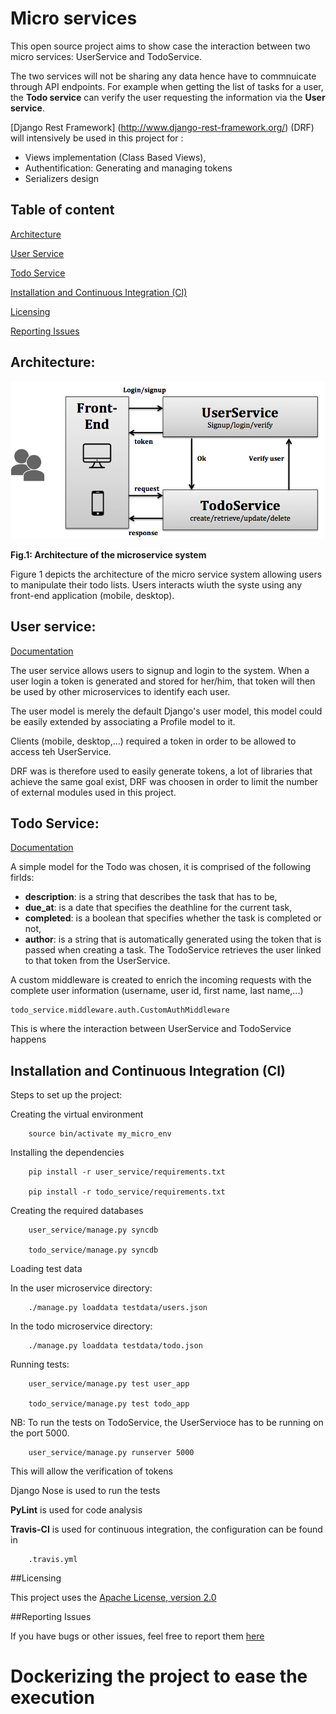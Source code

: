 # Micro services

This open source project aims to show case the interaction between two micro services: UserService and TodoService.

The two services will not be sharing any data hence have to commnuicate through API endpoints. For example when getting the list of tasks for a user, the **Todo service** can verify the user requesting the information via the **User service**.


[Django Rest Framework] (http://www.django-rest-framework.org/) (DRF) will intensively be used in this project for :

*	Views implementation (Class Based Views),
*	Authentification: Generating and managing tokens
*	Serializers design

## Table of content

[Architecture](#architecture)

[User Service](#userservice)

[Todo Service](#todoservice)

[Installation and Continuous Integration (CI)](#installation)

[Licensing](#license)

[Reporting Issues](#issues)

<a id="architecture"></a>
## Architecture:

![Architecture of the microservice](docs/microservice_architecture.png)

 **Fig.1: Architecture of the microservice system** 

Figure 1 depicts the architecture of the micro service system allowing users to manipulate their todo lists. Users interacts wiuth the syste using any front-end application (mobile, desktop). 




<a id="userservice"></a>
## User service:

[Documentation](docs/users_api.md)

The user service allows users to signup and login to the system. When a user login a token is generated and stored for her/him, that token will then be used by other microservices to identify each user.

The user model is merely the default Django's user model, this model could be easily extended by associating a Profile model to it.

Clients (mobile, desktop,...) required a token in order to be allowed to access teh UserService. 

DRF was is therefore used to easily generate tokens, a lot of libraries that achieve the same goal exist, DRF was choosen in order to limit the number of external modules used in this project.

<a id="todoservice"></a>
## Todo Service:

[Documentation](docs/todo_api.md)

A simple model for the Todo was chosen, it is comprised of the following firlds: 

- **description**: is a string that describes the task that has to be, 
- **due_at**: is a date that specifies the deathline for the current task,
- **completed**: is a boolean that specifies whether the task is completed or not,
- **author**: is a string that is automatically generated using the token that is passed when creating a task. The TodoService retrieves the user linked to that token from the UserService.

A custom middleware is created to enrich the incoming requests with the complete user information (username, user id, first name, last name,...)

    todo_service.middleware.auth.CustomAuthMiddleware
    
This is where the interaction between UserService and TodoService happens

<a id="installation"></a>
## Installation and Continuous Integration (CI)

Steps to set up the project:

Creating the virtual environment

		source bin/activate my_micro_env

Installing the dependencies

		pip install -r user_service/requirements.txt
		
		pip install -r todo_service/requirements.txt
		

Creating the required databases

		user_service/manage.py syncdb
		
		todo_service/manage.py syncdb
		

Loading test data

In the user microservice directory:
		
		./manage.py loaddata testdata/users.json

In the todo microservice directory:
		
		./manage.py loaddata testdata/todo.json
				
Running tests:
		
		user_service/manage.py test user_app
		
		todo_service/manage.py test todo_app
		
NB: To run the tests on TodoService, the UserServioce has to be running on the port 5000.
 
		user_service/manage.py runserver 5000
		
This will allow the verification of tokens


Django Nose is used to run the tests

**PyLint** is used for code analysis


**Travis-CI** is used for continuous integration, the configuration can be found in 

		.travis.yml

<a id="license"></a>
##Licensing

This project uses the [Apache License, version 2.0](http://www.apache.org/licenses/LICENSE-2.0.html)

<a id="issues"></a>
##Reporting Issues

If you have bugs or other issues, feel free to report them [here](https://github.com/ptchankue/microservices/issues)

# Dockerizing the project to ease the execution

